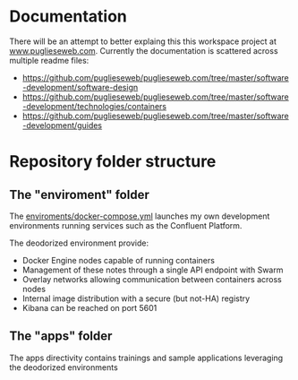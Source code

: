 # Documentation
There will be an attempt to better explaing this this workspace project at www.puglieseweb.com. Currently the documentation is scattered across multiple readme files: 
* https://github.com/puglieseweb/puglieseweb.com/tree/master/software-development/software-design
* https://github.com/puglieseweb/puglieseweb.com/tree/master/software-development/technologies/containers
* https://github.com/puglieseweb/puglieseweb.com/tree/master/software-development/guides


# Repository folder structure
## The "enviroment" folder
The [enviroments/docker-compose.yml](enviroment/docker-compose.yml) launches my own development environments running services such as the Confluent Platform.

The deodorized environment provide:
* Docker Engine nodes capable of running containers
* Management of these notes through a single API endpoint with Swarm
* Overlay networks allowing communication between containers across nodes
* Internal image distribution with a secure (but not-HA) registry
* Kibana can be reached on port 5601

## The "apps" folder
The apps directivity contains trainings and sample applications leveraging the deodorized environments 




